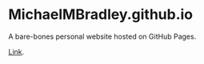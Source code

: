 # MichaelMBradley.github.io

A bare-bones personal website hosted on GitHub Pages.

[Link](https://MichaelMBradley.github.io).
